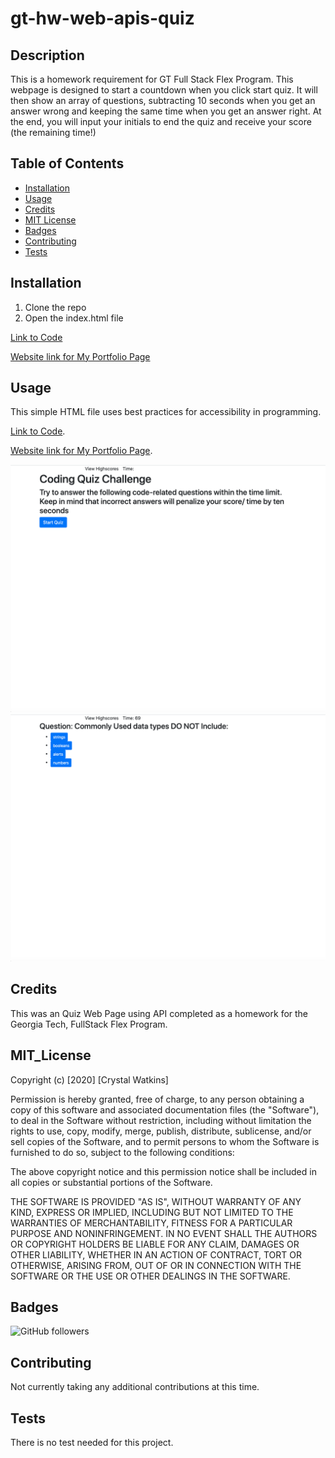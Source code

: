 # gt-hw-web-apis-quiz

## Description 

This is a homework requirement for GT Full Stack Flex Program. This webpage is designed to start a countdown when you click start quiz. It will then show an array of questions, subtracting 10 seconds when you get an answer wrong and keeping the same time when you get an answer right. At the end, you will input your initials to end the quiz and receive your score (the remaining time!)


## Table of Contents

* [Installation](#installation)
* [Usage](#usage)
* [Credits](#credits)
* [MIT License](#mit_license)
* [Badges](#badges)
* [Contributing](#contributing)
* [Tests](#tests)


## Installation

1. Clone the repo
2. Open the index.html file

[Link to Code](#https://crystalwatkins.github.io/gt-hw-web-apis-quiz/.)
 
[Website link for My Portfolio Page](https://github.com/CrystalWatkins/gt-hw-web-apis-quiz)


## Usage 

This simple HTML file uses best practices for accessibility in programming.

[Link to Code](https://crystalwatkins.github.io/gt-hw-web-apis-quiz/).
 
[Website link for My Portfolio Page](https://github.com/CrystalWatkins/gt-hw-web-apis-quiz).

![Web Page 1](startPage.png)
![Web Page 2](startQuizPage.png)

## Credits

This was an Quiz Web Page using API completed as a homework for the Georgia 
Tech, FullStack Flex Program.

## MIT_License

Copyright (c) [2020] [Crystal Watkins]

Permission is hereby granted, free of charge, to any person obtaining a copy
of this software and associated documentation files (the "Software"), to deal
in the Software without restriction, including without limitation the rights
to use, copy, modify, merge, publish, distribute, sublicense, and/or sell
copies of the Software, and to permit persons to whom the Software is
furnished to do so, subject to the following conditions:

The above copyright notice and this permission notice shall be included in all
copies or substantial portions of the Software.

THE SOFTWARE IS PROVIDED "AS IS", WITHOUT WARRANTY OF ANY KIND, EXPRESS OR
IMPLIED, INCLUDING BUT NOT LIMITED TO THE WARRANTIES OF MERCHANTABILITY,
FITNESS FOR A PARTICULAR PURPOSE AND NONINFRINGEMENT. IN NO EVENT SHALL THE
AUTHORS OR COPYRIGHT HOLDERS BE LIABLE FOR ANY CLAIM, DAMAGES OR OTHER
LIABILITY, WHETHER IN AN ACTION OF CONTRACT, TORT OR OTHERWISE, ARISING FROM,
OUT OF OR IN CONNECTION WITH THE SOFTWARE OR THE USE OR OTHER DEALINGS IN THE
SOFTWARE.


## Badges

![GitHub followers](https://img.shields.io/github/followers/CrystalWatkins?style=social)


## Contributing

Not currently taking any additional contributions at this time.

## Tests

There is no test needed for this project. 

